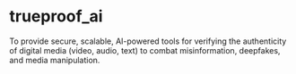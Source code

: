 # trueproof_ai
To provide secure, scalable, AI-powered tools for verifying the authenticity of digital media (video, audio, text) to combat misinformation, deepfakes, and media manipulation.
